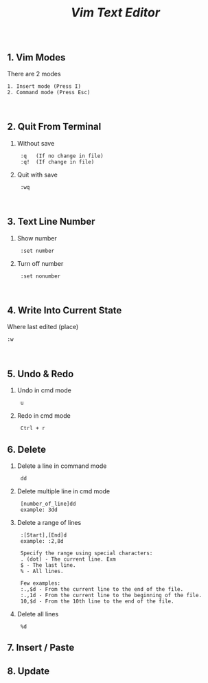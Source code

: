 # <p align="center">**_Vim Text Editor_**</p> 
<br>
    
## **1. Vim Modes**
There are 2 modes 

    1. Insert mode (Press I)
    2. Command mode (Press Esc)
<br>

## **2. Quit From Terminal**

1. Without save

        :q   (If no change in file)
        :q!  (If change in file)

2. Quit with save    

        :wq

<br>

## 3. **Text Line Number**

1. Show number

        :set number
        
2. Turn off number
   
        :set nonumber
<br>

## 4. **Write Into Current State**

Where last edited (place)

    :w
<br>

## 5. **Undo & Redo**
1. Undo in cmd mode

        u
2. Redo in cmd mode

        Ctrl + r

## 6. **Delete**

1. Delete a line in command mode

        dd
2. Delete multiple line in cmd mode

        [number_of_line]dd
        example: 3dd
3. Delete a range of lines

        :[Start],[End]d
        example: :2,8d

        Specify the range using special characters:
        . (dot) - The current line. Exm 
        $ - The last line.
        % - All lines.

        Few examples:
        :.,$d - From the current line to the end of the file.
        :.,1d - From the current line to the beginning of the file.
        10,$d - From the 10th line to the end of the file.
4. Delete all lines

        %d


## 7. **Insert / Paste**
## 8. **Update**



